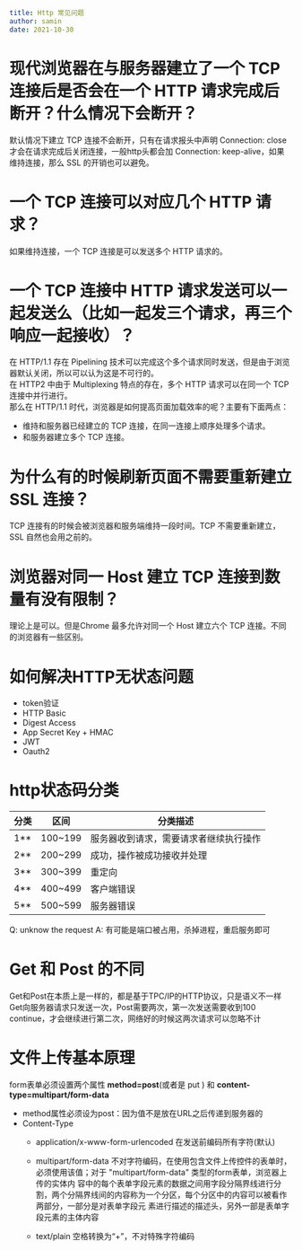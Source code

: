 ```yaml
title: Http 常见问题 
author: samin
date: 2021-10-30
```

# 现代浏览器在与服务器建立了一个 TCP 连接后是否会在一个 HTTP 请求完成后断开？什么情况下会断开？
   默认情况下建立 TCP 连接不会断开，只有在请求报头中声明 Connection: close 才会在请求完成后关闭连接，一般http头都会加 Connection: keep-alive，如果维持连接，那么 SSL 的开销也可以避免。

# 一个 TCP 连接可以对应几个 HTTP 请求？ 
   如果维持连接，一个 TCP 连接是可以发送多个 HTTP 请求的。

# 一个 TCP 连接中 HTTP 请求发送可以一起发送么（比如一起发三个请求，再三个响应一起接收）？
   在 HTTP/1.1 存在 Pipelining 技术可以完成这个多个请求同时发送，但是由于浏览器默认关闭，所以可以认为这是不可行的。  
   在 HTTP2 中由于 Multiplexing 特点的存在，多个 HTTP 请求可以在同一个 TCP 连接中并行进行。  
   那么在 HTTP/1.1 时代，浏览器是如何提高页面加载效率的呢？主要有下面两点：
- 维持和服务器已经建立的 TCP 连接，在同一连接上顺序处理多个请求。
- 和服务器建立多个 TCP 连接。

# 为什么有的时候刷新页面不需要重新建立 SSL 连接？
   TCP 连接有的时候会被浏览器和服务端维持一段时间。TCP 不需要重新建立，SSL 自然也会用之前的。

# 浏览器对同一 Host 建立 TCP 连接到数量有没有限制？
   理论上是可以。但是Chrome 最多允许对同一个 Host 建立六个 TCP 连接。不同的浏览器有一些区别。

# 如何解决HTTP无状态问题

- token验证
- HTTP Basic
- Digest Access
- App Secret Key + HMAC
- JWT
- Oauth2

# http状态码分类

|分类|区间|分类描述|
|---|---|---|
|1**|100~199|服务器收到请求，需要请求者继续执行操作|
|2**|200~299|成功，操作被成功接收并处理|
|3**|300~399|重定向|
|4**|400~499|客户端错误|
|5**|500~599|服务器错误|

Q: unknow the request
A: 有可能是端口被占用，杀掉进程，重启服务即可

# Get 和 Post 的不同

Get和Post在本质上是一样的，都是基于TPC/IP的HTTP协议，只是语义不一样
Get向服务器请求只发送一次，Post需要两次，第一次发送需要收到100 continue，才会继续进行第二次，网络好的时候这两次请求可以忽略不计

# 文件上传基本原理

form表单必须设置两个属性 **method=post**(或者是 put ) 和 **content-type=multipart/form-data**

- method属性必须设为post：因为值不是放在URL之后传递到服务器的
- Content-Type
   - application/x-www-form-urlencoded 在发送前编码所有字符(默认)

   - multipart/form-data 不对字符编码，在使用包含文件上传控件的表单时，必须使用该值；对于 "multipart/form-data" 类型的form表单，浏览器上传的实体内 容中的每个表单字段元素的数据之间用字段分隔界线进行分割，两个分隔界线间的内容称为一个分区，每个分区中的内容可以被看作两部分，一部分是对表单字段元 素进行描述的描述头，另外一部是表单字段元素的主体内容

   - text/plain 空格转换为“+”，不对特殊字符编码  